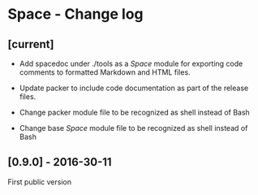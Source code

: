 # Space - Change log

## [current]

+ Add spacedoc under ./tools as a _Space_ module for exporting code comments to formatted Markdown and HTML files.

* Update packer to include code documentation as part of the release files.

* Change packer module file to be recognized as shell instead of Bash

* Change base _Space_ module file to be recognized as shell instead of Bash

## [0.9.0] - 2016-30-11

First public version

